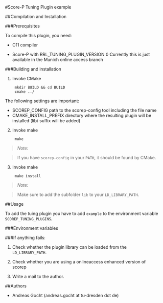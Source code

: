 #Score-P Tuning Plugin example

##Compilation and Installation

###Prerequisites

To compile this plugin, you need:

* C11 compiler

* Score-P with RRL_TUNING_PLUGIN_VERSION 0
    Currently this is just available in the Munich online access branch

###Building and installation

1. Invoke CMake

        mkdir BUILD && cd BUILD
        cmake ../

The following settings are important:

* SCOREP_CONFIG                   path to the scorep-config tool including the file name
* CMAKE_INSTALL_PREFIX            directory where the resulting plugin will be installed (lib/ suffix will be added)

2. Invoke make

        make

> *Note:*

> If you have `scorep-config` in your `PATH`, it should be found by CMake.

3. Invoke make

        make install

> *Note:*

> Make sure to add the subfolder `lib` to your `LD_LIBRARY_PATH`.

##Usage

To add the tuing plugin you have to add `example` to the environment
variable `SCOREP_TUNING_PLUGINS`.


###Environment variables

###If anything fails:

1. Check whether the plugin library can be loaded from the `LD_LIBRARY_PATH`.

2. Check whether you are using a onlineaccess enhanced version of scorep

3. Write a mail to the author.

##Authors

* Andreas Gocht (andreas.gocht at tu-dresden dot de)
